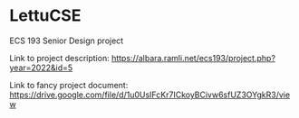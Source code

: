 # LettuCSE
ECS 193 Senior Design project


Link to project description:
https://albara.ramli.net/ecs193/project.php?year=2022&id=5

Link to fancy project document:
https://drive.google.com/file/d/1u0UsIFcKr7ICkoyBCivw6sfUZ3OYgkR3/view
